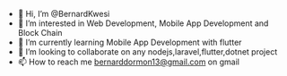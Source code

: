 - 👋 Hi, I’m @BernardKwesi
- 👀 I’m interested in Web Development, Mobile App Development and Block Chain
- 🌱 I’m currently learning Mobile App Development with flutter 
- 💞️ I’m looking to collaborate on any nodejs,laravel,flutter,dotnet project
- 📫 How to reach me bernarddormon13@gmail.com on gmail

<!---
BernardKwesi/BernardKwesi is a ✨ special ✨ repository because its `README.md` (this file) appears on your GitHub profile.
You can click the Preview link to take a look at your changes.
--->

<p> <img src="https://github-readme-stats.vercel.app/api?username=BernardKwesi&show_icons=true&theme=gotham" alt="" />
